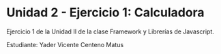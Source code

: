 # Unidad 2 - Ejercicio 1: Calculadora

Ejercicio 1 de la Unidad II de la clase Framework y Librerías de Javascript.

Estudiante: Yader Vicente Centeno Matus
